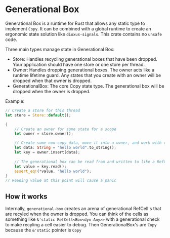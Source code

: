 # Generational Box

Generational Box is a runtime for Rust that allows any static type to implement `Copy`. It can be combined with a global runtime to create an ergonomic state solution like `dioxus-signals`. This crate contains no `unsafe` code.

Three main types manage state in Generational Box:

- Store: Handles recycling generational boxes that have been dropped. Your application should have one store or one store per thread.
- Owner: Handles dropping generational boxes. The owner acts like a runtime lifetime guard. Any states that you create with an owner will be dropped when that owner is dropped.
- GenerationalBox: The core Copy state type. The generational box will be dropped when the owner is dropped.

Example:

```rust
// Create a store for this thread
let store = Store::default();

{
    // Create an owner for some state for a scope
    let owner = store.owner();

    // Create some non-copy data, move it into a owner, and work with copy data
    let data: String = "hello world".to_string();
    let key = owner.insert(data);
    
    // The generational box can be read from and written to like a RefCell
    let value = key.read();
    assert_eq!(*value, "hello world");
}
// Reading value at this point will cause a panic
```

## How it works

Internally, `generational-box` creates an arena of generational RefCell's that are recyled when the owner is dropped. You can think of the cells as something like `&'static RefCell<Box<dyn Any>>` with a generational check to make recyling a cell easier to debug. Then GenerationalBox's are `Copy` because the `&'static` pointer is `Copy`
